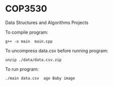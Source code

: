 # COP3530
Data Structures and Algorithms Projects

To compile program:

    g++ -o main  main.cpp
    
To uncompress data.csv before running program:

    unzip ./data/data.csv.zip

To run program:

    ./main data.csv  age Baby image
